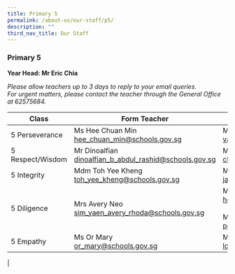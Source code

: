 ```yaml
---
title: Primary 5
permalink: /about-us/our-staff/p5/
description: ""
third_nav_title: Our Staff
---
```

### **Primary 5**
**Year Head: Mr Eric Chia**

_Please allow teachers up to 3 days to reply to your email queries._   
_For urgent matters, please contact the teacher through the General Office at 62575684._

| Class | Form Teacher | Co-Form Teacher |
|---|---|---|
| 5 Perseverance | Ms Hee Chuan Min<br>[hee\_chuan\_min@schools.gov.sg](mailto:hee_chuan_min@schools.gov.sg) | Mrs Vasanthi Nanda<br>[vasanthi_tanabalan@schools.gov.sg](mailto:vasanthi_tanabalan@schools.gov.sg) |
| 5 Respect/Wisdom | Mr Dinoalfian <br>[dinoalfian_b_abdul_rashid@schools.gov.sg](mailto:dinoalfian_b_abdul_rashid@schools.gov.sg) | Mrs June Lau<br>[chew_koo_hui@schools.gov.sg](mailto:chew_koo_hui@schools.gov.sg) |
| 5 Integrity | Mdm Toh Yee Kheng<br>[toh_yee_kheng@schools.gov.sg](mailto:toh_yee_kheng@schools.gov.sg) | Mr Jason Heng<br>[jason_heng_cheng_han@schools.gov.sg](mailto:jason_heng_cheng_han@schools.gov.sg) |
| 5 Diligence | Mrs Avery Neo<br>[sim_yaen_avery_rhoda@schools.gov.sg](mailto:sim_yaen_avery_rhoda@schools.gov.sg) | Mrs Chan Khai Hong<br>[ho_wee_kung@schools.gov.sg](mailto:ho_wee_kung@schools.gov.sg)<br><br>Miss Poh Mei Cheng<br>[poh_mei_cheng@schools.gov.sg](mailto:poh_mei_cheng@schools.gov.sg) |
| 5 Empathy | Ms Or Mary<br>[or_mary@schools.gov.sg](mailto:or_mary@schools.gov.sg) | Mdm Loy Su Ann<br>[loy_su_ann@schools.gov.sg](mailto:loy_su_ann@schools.gov.sg) |
|